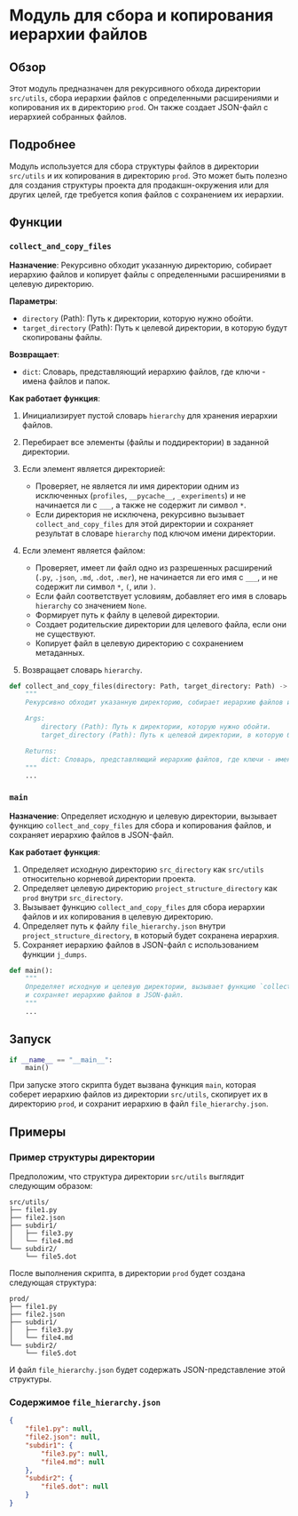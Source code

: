 # Модуль для сбора и копирования иерархии файлов

## Обзор

Этот модуль предназначен для рекурсивного обхода директории `src/utils`, сбора иерархии файлов с определенными расширениями и копирования их в директорию `prod`. Он также создает JSON-файл с иерархией собранных файлов.

## Подробнее

Модуль используется для сбора структуры файлов в директории `src/utils` и их копирования в директорию `prod`. Это может быть полезно для создания структуры проекта для продакшн-окружения или для других целей, где требуется копия файлов с сохранением их иерархии.

## Функции

### `collect_and_copy_files`

**Назначение**: Рекурсивно обходит указанную директорию, собирает иерархию файлов и копирует файлы с определенными расширениями в целевую директорию.

**Параметры**:

-   `directory` (Path): Путь к директории, которую нужно обойти.
-   `target_directory` (Path): Путь к целевой директории, в которую будут скопированы файлы.

**Возвращает**:

-   `dict`: Словарь, представляющий иерархию файлов, где ключи - имена файлов и папок.

**Как работает функция**:

1.  Инициализирует пустой словарь `hierarchy` для хранения иерархии файлов.
2.  Перебирает все элементы (файлы и поддиректории) в заданной директории.
3.  Если элемент является директорией:

    *   Проверяет, не является ли имя директории одним из исключенных (`profiles`, `__pycache__`, `_experiments`) и не начинается ли с `___`, а также не содержит ли символ `*`.
    *   Если директория не исключена, рекурсивно вызывает `collect_and_copy_files` для этой директории и сохраняет результат в словаре `hierarchy` под ключом имени директории.
4.  Если элемент является файлом:

    *   Проверяет, имеет ли файл одно из разрешенных расширений (`.py`, `.json`, `.md`, `.dot`, `.mer`), не начинается ли его имя с `___`, и не содержит ли символ `*`, `(`, или `)`.
    *   Если файл соответствует условиям, добавляет его имя в словарь `hierarchy` со значением `None`.
    *   Формирует путь к файлу в целевой директории.
    *   Создает родительские директории для целевого файла, если они не существуют.
    *   Копирует файл в целевую директорию с сохранением метаданных.
5.  Возвращает словарь `hierarchy`.

```python
def collect_and_copy_files(directory: Path, target_directory: Path) -> dict:
    """
    Рекурсивно обходит указанную директорию, собирает иерархию файлов и копирует файлы с определенными расширениями в целевую директорию.

    Args:
        directory (Path): Путь к директории, которую нужно обойти.
        target_directory (Path): Путь к целевой директории, в которую будут скопированы файлы.

    Returns:
        dict: Словарь, представляющий иерархию файлов, где ключи - имена файлов и папок.
    """
    ...
```

### `main`

**Назначение**: Определяет исходную и целевую директории, вызывает функцию `collect_and_copy_files` для сбора и копирования файлов, и сохраняет иерархию файлов в JSON-файл.

**Как работает функция**:

1.  Определяет исходную директорию `src_directory` как `src/utils` относительно корневой директории проекта.
2.  Определяет целевую директорию `project_structure_directory` как `prod` внутри `src_directory`.
3.  Вызывает функцию `collect_and_copy_files` для сбора иерархии файлов и их копирования в целевую директорию.
4.  Определяет путь к файлу `file_hierarchy.json` внутри `project_structure_directory`, в который будет сохранена иерархия.
5.  Сохраняет иерархию файлов в JSON-файл с использованием функции `j_dumps`.

```python
def main():
    """
    Определяет исходную и целевую директории, вызывает функцию `collect_and_copy_files` для сбора и копирования файлов,
    и сохраняет иерархию файлов в JSON-файл.
    """
    ...
```

## Запуск

```python
if __name__ == "__main__":
    main()
```

При запуске этого скрипта будет вызвана функция `main`, которая соберет иерархию файлов из директории `src/utils`, скопирует их в директорию `prod`, и сохранит иерархию в файл `file_hierarchy.json`.

## Примеры

### Пример структуры директории

Предположим, что структура директории `src/utils` выглядит следующим образом:

```
src/utils/
├── file1.py
├── file2.json
├── subdir1/
│   ├── file3.py
│   └── file4.md
└── subdir2/
    └── file5.dot
```

После выполнения скрипта, в директории `prod` будет создана следующая структура:

```
prod/
├── file1.py
├── file2.json
├── subdir1/
│   ├── file3.py
│   └── file4.md
└── subdir2/
    └── file5.dot
```

И файл `file_hierarchy.json` будет содержать JSON-представление этой структуры.

### Содержимое `file_hierarchy.json`

```json
{
    "file1.py": null,
    "file2.json": null,
    "subdir1": {
        "file3.py": null,
        "file4.md": null
    },
    "subdir2": {
        "file5.dot": null
    }
}